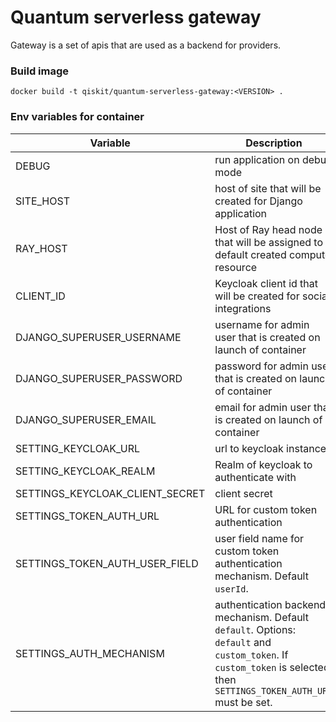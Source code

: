 Quantum serverless gateway
==========================

Gateway is a set of apis that are used as a backend for providers.

### Build image

```shell
docker build -t qiskit/quantum-serverless-gateway:<VERSION> .
```

### Env variables for container

| Variable                        | Description                                                                                                                                                           |
|---------------------------------|-----------------------------------------------------------------------------------------------------------------------------------------------------------------------|
| DEBUG                           | run application on debug mode                                                                                                                                         |
| SITE_HOST                       | host of site that will be created for Django application                                                                                                              |
| RAY_HOST                        | Host of Ray head node that will be assigned to default created compute resource                                                                                       |
| CLIENT_ID                       | Keycloak client id that will be created for social integrations                                                                                                       |
| DJANGO_SUPERUSER_USERNAME       | username for admin user that is created on launch of container                                                                                                        |
| DJANGO_SUPERUSER_PASSWORD       | password for admin user that is created on launch of container                                                                                                        |
| DJANGO_SUPERUSER_EMAIL          | email for admin user that is created on launch of container                                                                                                           |
| SETTING_KEYCLOAK_URL            | url to keycloak instance                                                                                                                                              |
| SETTING_KEYCLOAK_REALM          | Realm of keycloak to authenticate with                                                                                                                                |
| SETTINGS_KEYCLOAK_CLIENT_SECRET | client secret                                                                                                                                                         |
| SETTINGS_TOKEN_AUTH_URL         | URL for custom token authentication                                                                                                                                   |
| SETTINGS_TOKEN_AUTH_USER_FIELD  | user field name for custom token authentication mechanism. Default `userId`.                                                                                          |
| SETTINGS_AUTH_MECHANISM         | authentication backend mechanism. Default `default`. Options: `default` and `custom_token`. If `custom_token` is selected then `SETTINGS_TOKEN_AUTH_URL` must be set. |
